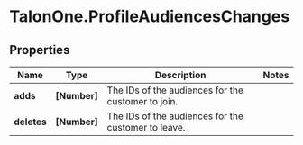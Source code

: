 # TalonOne.ProfileAudiencesChanges

## Properties

Name | Type | Description | Notes
------------ | ------------- | ------------- | -------------
**adds** | **[Number]** | The IDs of the audiences for the customer to join. | 
**deletes** | **[Number]** | The IDs of the audiences for the customer to leave. | 



